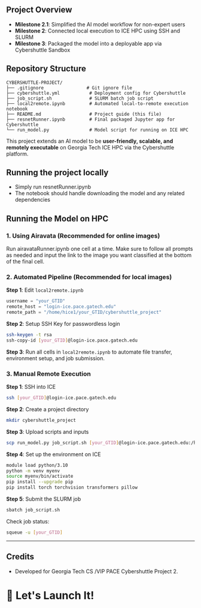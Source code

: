## Project Overview

- **Milestone 2.1**: Simplified the AI model workflow for non-expert users
- **Milestone 2**: Connected local execution to ICE HPC using SSH and SLURM
- **Milestone 3**: Packaged the model into a deployable app via Cybershuttle Sandbox

## Repository Structure

```
CYBERSHUTTLE-PROJECT/
├── .gitignore                # Git ignore file
├── cybershuttle.yml           # Deployment config for Cybershuttle
├── job_script.sh              # SLURM batch job script
├── local2remote.ipynb         # Automated local-to-remote execution notebook
├── README.md                  # Project guide (this file)
├── resnetRunner.ipynb         # Final packaged Jupyter app for Cybershuttle
└── run_model.py               # Model script for running on ICE HPC
```
This project extends an AI model to be **user-friendly, scalable, and remotely executable** on Georgia Tech ICE HPC via the Cybershuttle platform.

## Running the project locally
- Simply run resnetRunner.ipynb
- The notebook should handle downloading the model and any related dependencies


<!-- This is manual way -->
<!-- Log in into Georgia tech ICE by running "ssh gburdell3@login-ice.pace.gatech.edu" then provide your password

Then make a new directory by "mkdir cybershuttle_project" in the root directory of your ICE(You should call this command inside ICE)

RUN "scp run_model.py input.png job_script.sh gburdell3@login-ice.pace.gatech.edu:/home/hice1/gburdell3/cybershuttle_project/" to upload your script and data to ICE using scp

SSH into ICE again: by running "ssh gburdell3@login-ice.pace.gatech.edu"

Cd into your folder by "cd cybershuttle_project"


Before submit the job, make sure you create a venv with all the python package needed for the project
"module load python/3.10
python -m venv myenv
source myenv/bin/activate
pip install --upgrade pip
pip install torch torchvision transformers pillow
"

Submit your job by "sbatch job_script.sh" then you should be seeing something like Submitted batch job 2539899
 -->

## Running the Model on HPC

### 1. Using Airavata (Recommended for online images)
Run airavataRunner.ipynb one cell at a time. Make sure to follow all prompts as needed and input the link to the image you want classified at the bottom of the final cell.

### 2. Automated Pipeline (Recommended for local images)

**Step 1**: Edit `local2remote.ipynb`
```python
username = "your_GTID"
remote_host = "login-ice.pace.gatech.edu"
remote_path = "/home/hice1/your_GTID/cybershuttle_project"
```

**Step 2**: Setup SSH Key for passwordless login
```bash
ssh-keygen -t rsa
ssh-copy-id [your_GTID]@login-ice.pace.gatech.edu
```

**Step 3**: Run all cells in `local2remote.ipynb` to automate file transfer, environment setup, and job submission.

### 3. Manual Remote Execution

**Step 1**: SSH into ICE
```bash
ssh [your_GTID]@login-ice.pace.gatech.edu
```

**Step 2**: Create a project directory
```bash
mkdir cybershuttle_project
```

**Step 3**: Upload scripts and inputs
```bash
scp run_model.py job_script.sh [your_GTID]@login-ice.pace.gatech.edu:/home/hice1/[your_GTID]/cybershuttle_project/
```

**Step 4**: Set up the environment on ICE
```bash
module load python/3.10
python -m venv myenv
source myenv/bin/activate
pip install --upgrade pip
pip install torch torchvision transformers pillow
```

**Step 5**: Submit the SLURM job
```bash
sbatch job_script.sh
```

Check job status:
```bash
squeue -u [your_GTID]
```


<!-- For Part 2:

make sure you change username to your GTID in local2remote.ipynb
username = "zyan319"
remote_host = "login-ice.pace.gatech.edu"
remote_path = "/home/hice1/zyan319/cybershuttle_project"

Using this to use the local to remote pipline:

SSH key setup by running "ssh-keygen -t rsa" to generate SSH key this avoid needing a password to login in ICE
then run "ssh-copy-id zyan319@login-ice.pace.gatech.edu"

after you have done, this simply run local2remote.ipynb -->

---


## Credits

- Developed for Georgia Tech CS /VIP PACE Cybershuttle Project 2.

# 🚀 Let's Launch It!
